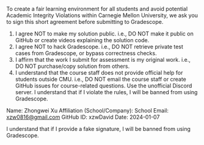 To create a fair learning environment for all students and avoid potential Academic Integrity Violations within Carnegie Mellon University, we ask you to sign this short agreement before submitting to Gradescope.

1. I agree NOT to make my solution public. i.e., DO NOT make it public on GitHub or create videos explaining the solution code.
2. I agree NOT to hack Gradescope. i.e., DO NOT retrieve private test cases from Gradescope, or bypass correctness checks.
3. I affirm that the work I submit for assessment is my original work. i.e., DO NOT purchase/copy solution from others.
4. I understand that the course staff does not provide official help for students outside CMU. i.e., DO NOT email the course staff or create GitHub issues for course-related questions. Use the unofficial Discord server.
I understand that if I violate the rules, I will be banned from using Gradescope.

Name: Zhongwei Xu
Affiliation (School/Company): School
Email: xzw0816@gmail.com
GitHub ID: xzwDavid
Date: 2024-01-07

I understand that if I provide a fake signature, I will be banned from using Gradescope.
